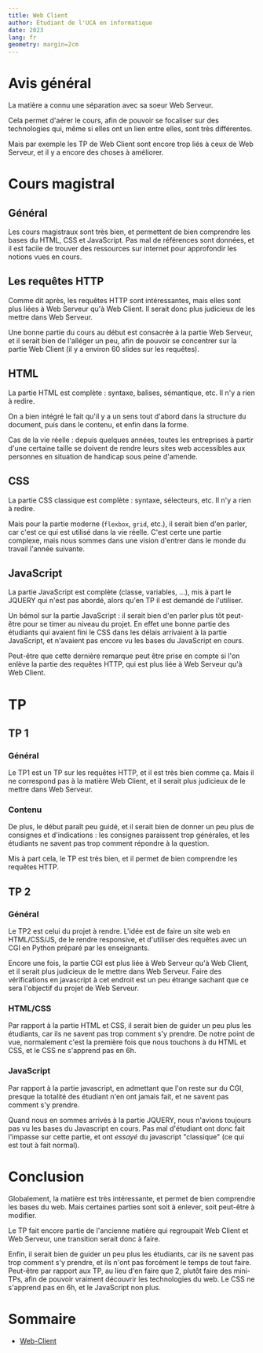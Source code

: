 ```yaml
---
title: Web Client
author: Étudiant de l'UCA en informatique
date: 2023
lang: fr
geometry: margin=2cm
---
```


# Avis général

La matière a connu une séparation avec sa soeur Web Serveur.

Cela permet d'aérer le cours, afin de pouvoir se focaliser sur des technologies qui, même si elles ont un lien entre elles, sont très différentes.

Mais par exemple les TP de Web Client sont encore trop liés à ceux de Web Serveur, et il y a encore des choses à améliorer.

# Cours magistral

## Général

Les cours magistraux sont très bien, et permettent de bien comprendre les bases du HTML, CSS et JavaScript. Pas mal de références sont données, et il est facile de trouver des ressources sur internet pour approfondir les notions vues en cours.

## Les requêtes HTTP

Comme dit après, les requêtes HTTP sont intéressantes, mais elles sont plus liées à Web Serveur qu'à Web Client. Il serait donc plus judicieux de les mettre dans Web Serveur.

Une bonne partie du cours au début est consacrée à la partie Web Serveur, et il serait bien de l'alléger un peu, afin de pouvoir se concentrer sur la partie Web Client (il y a environ 60 slides sur les requêtes).

## HTML

La partie HTML est complète : syntaxe, balises, sémantique, etc. Il n'y a rien à redire. 

On a bien intégré le fait qu'il y a un sens tout d'abord dans la structure du document, puis dans le contenu, et enfin dans la forme.

Cas de la vie réelle : depuis quelques années, toutes les entreprises à partir d'une certaine taille se doivent de rendre leurs sites web accessibles aux personnes en situation de handicap sous peine d'amende.

## CSS

La partie CSS classique est complète : syntaxe, sélecteurs, etc. Il n'y a rien à redire.

Mais pour la partie moderne (`flexbox`, `grid`, etc.), il serait bien d'en parler, car c'est ce qui est utilisé dans la vie réelle. C'est certe une partie complexe, mais nous sommes dans une vision d'entrer dans le monde du travail l'année suivante.

## JavaScript

La partie JavaScript est complète (classe, variables, ...), mis à part le JQUERY qui n'est pas abordé, alors qu'en TP il est demandé de l'utiliser.

Un bémol sur la partie JavaScript : il serait bien d'en parler plus tôt peut-être pour se timer au niveau du projet. En effet une bonne partie des étudiants qui avaient fini le CSS dans les délais arrivaient à la partie JavaScript, et n'avaient pas encore vu les bases du JavaScript en cours.

Peut-être que cette dernière remarque peut être prise en compte si l'on enlève la partie des requêtes HTTP, qui est plus liée à Web Serveur qu'à Web Client.

# TP

## TP 1

### Général

Le TP1 est un TP sur les requêtes HTTP, et il est très bien comme ça. Mais il ne correspond pas à la matière Web Client, et il serait plus judicieux de le mettre dans Web Serveur.

### Contenu

De plus, le début paraît peu guidé, et il serait bien de donner un peu plus de consignes et d'indications : les consignes paraissent trop générales, et les étudiants ne savent pas trop comment répondre à la question.

Mis à part cela, le TP est très bien, et il permet de bien comprendre les requêtes HTTP.

## TP 2

### Général

Le TP2 est celui du projet à rendre. L'idée est de faire un site web en HTML/CSS/JS, de le rendre responsive, et d'utiliser des requêtes avec un CGI en Python préparé par les enseignants.

Encore une fois, la partie CGI est plus liée à Web Serveur qu'à Web Client, et il serait plus judicieux de le mettre dans Web Serveur. Faire des vérifications en javascript à cet endroit est un peu étrange sachant que ce sera l'objectif du projet de Web Serveur.

### HTML/CSS

Par rapport à la partie HTML et CSS, il serait bien de guider un peu plus les étudiants, car ils ne savent pas trop comment s'y prendre. De notre point de vue, normalement c'est la première fois que nous touchons à du HTML et CSS, et le CSS ne s'apprend pas en 6h. 

### JavaScript

Par rapport à la partie javascript, en admettant que l'on reste sur du CGI, presque la totalité des étudiant n'en ont jamais fait, et ne savent pas comment s'y prendre. 

Quand nous en sommes arrivés à la partie JQUERY, nous n'avions toujours pas vu les bases du Javascript en cours. Pas mal d'étudiant ont donc fait l'impasse sur cette partie, et ont *essayé* du javascript "classique" (ce qui est tout à fait normal).

# Conclusion

Globalement, la matière est très intéressante, et permet de bien comprendre les bases du web. Mais certaines parties sont soit à enlever, soit peut-être à modifier.

Le TP fait encore partie de l'ancienne matière qui regroupait Web Client et Web Serveur, une transition serait donc à faire.

Enfin, il serait bien de guider un peu plus les étudiants, car ils ne savent pas trop comment s'y prendre, et ils n'ont pas forcément le temps de tout faire. Peut-être par rapport aux TP, au lieu d'en faire que 2, plutôt faire des mini-TPs, afin de pouvoir vraiment découvrir les technologies du web. Le CSS ne s'apprend pas en 6h, et le JavaScript non plus.

# Sommaire

- [Web-Client](web-client.pdf)